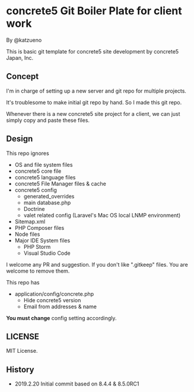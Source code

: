 # concrete5 Git Boiler Plate for client work

By @katzueno

This is basic git template for concrete5 site development by concrete5 Japan, Inc.

## Concept

I'm in charge of setting up a new server and git repo for multiple projects.

It's troublesome to make initial git repo by hand. So I made this git repo.

Whenever there is a new concrete5 site project for a client, we can just simply copy and paste these files.

## Design

This repo ignores

- OS and file system files
- concrete5 core file
- concrete5 language files
- concrete5 File Manager files & cache
- concrete5 config
    - generated_overrides
    - main database.php
    - Doctrine
    - valet related config (Laravel's Mac OS local LNMP environment)
- Sitemap.xml
- PHP Composer files
- Node files
- Major IDE System files
    - PHP Storm
    - Visual Studio Code

I welcome any PR and suggestion.
If you don't like ".gitkeep" files. You are welcome to remove them.

This repo has
- application/config/concrete.php
    - Hide concrete5 version
    - Email from addresses & name

**You must change** config setting accordingly.

## LICENSE

MIT License.

## History

- 2019.2.20 Initial commit based on 8.4.4 & 8.5.0RC1